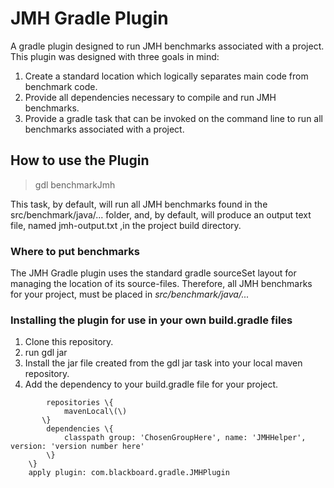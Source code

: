 # JMH Gradle Plugin #
A gradle plugin designed to run JMH benchmarks associated with a project. This plugin was designed with three goals in mind:
1. Create a standard location which logically separates main code from benchmark code.
2. Provide all dependencies necessary to compile and run JMH benchmarks.
3. Provide a gradle task that can be invoked on the command line to run all benchmarks associated with a project.

## How to use the Plugin ##

> gdl benchmarkJmh

This task, by default, will run all JMH benchmarks found in the src/benchmark/java/... folder, and,
by default, will produce an output text file, named jmh-output.txt ,in the project build directory.

### Where to put benchmarks ###
The JMH Gradle plugin uses the standard gradle sourceSet layout for managing the location of its source-files. Therefore,
all JMH benchmarks for your project, must be placed in *src/benchmark/java/...*

### Installing the plugin for use in your own build.gradle files ###
1. Clone this repository.
2. run gdl jar
3. Install the jar file created from the gdl jar task into your local maven repository.
4. Add the dependency to your build.gradle file for your project.

```    buildscript \{
        repositories \{
            mavenLocal\(\)
       \}
        dependencies \{
            classpath group: 'ChosenGroupHere', name: 'JMHHelper', version: 'version number here'
        \}
    \}
    apply plugin: com.blackboard.gradle.JMHPlugin
```
